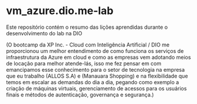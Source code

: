 # vm_azure.dio.me-lab
Este repositório contém o resumo das lições aprendidas durante o desenvolvimento do lab na DIO

(O bootcamp da XP Inc. - Cloud com Inteligência Artificial / DIO me proporcionou um melhor entendimento de como funciona os serviços de infraestrutura da Azure em cloud e como as empresas vem adotando meios de locação para melhor atende-lás, isso me fez pensar em com emancipamos esse conhecimento para o setor de tecnologia na empresa que eu trabalho (ALLOS S.A) e (Manauara Shopping) e na flexibilidade que temos em escalar as demandas do dia a dia, pegando como exemplo a criação de máquinas virtuais, gerenciamento de acessos para os usuários finais e métodos de autenticação, governança e segurança.)


